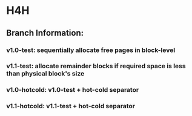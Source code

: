 # H4H
## Branch Information:
### v1.0-test: sequentially allocate free pages in block-level
### v1.1-test: allocate remainder blocks if required space is less than physical block's size
### v1.0-hotcold: v1.0-test + hot-cold separator
### v1.1-hotcold: v1.1-test + hot-cold separator
